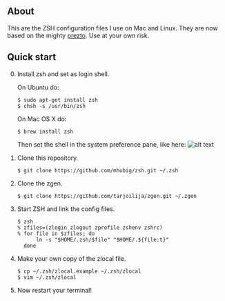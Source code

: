 ## About

This are the ZSH configuration files I use on Mac and Linux. They are now based on
the mighty [prezto](https://github.com/sorin-ionescu/prezto). Use at your own risk.

## Quick start

00. Install zsh and set as login shell.

    On Ubuntu do:

        $ sudo apt-get install zsh
        $ chsh -s /usr/bin/zsh

    On Mac OS X do:

        $ brew install zsh

    Then set the shell in the system preference pane, like here:
    ![alt text](http://i.stack.imgur.com/uF72p.png)

00. Clone this repository.

        $ git clone https://github.com/mhubig/zsh.git ~/.zsh

00. Clone the zgen.

        $ git clone https://github.com/tarjoilija/zgen.git ~/.zgen

00. Start ZSH and link the config files.

        $ zsh
        % zfiles=(zlogin zlogout zprofile zshenv zshrc)
        % for file in $zfiles; do
              ln -s "$HOME/.zsh/$file" "$HOME/.${file:t}"
          done

00. Make your own copy of the zlocal file.

        $ cp ~/.zsh/zlocal.example ~/.zsh/zlocal
        $ vim ~/.zsh/zlocal

00. Now restart your terminal!
